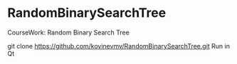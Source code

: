 # RandomBinarySearchTree

CourseWork:
Random Binary Search Tree

git clone https://github.com/kovinevmv/RandomBinarySearchTree.git
Run in Qt
